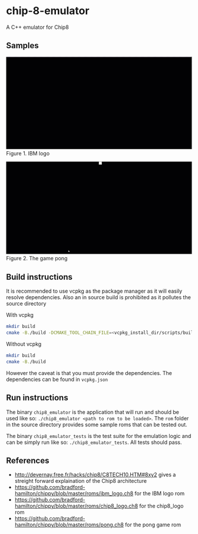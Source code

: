 # chip-8-emulator

A C++ emulator for Chip8

## Samples
![IBM-logo](samples/IBM_logo.gif)
Figure 1. IBM logo

![pong](samples/Pong.gif)
Figure 2. The game pong

## Build instructions
It is recommended to use vcpkg as the package manager as it will easily resolve dependencies. Also an in source build is prohibited as it pollutes the source directory

With vcpkg
```sh
mkdir build
cmake -B./build -DCMAKE_TOOL_CHAIN_FILE=<vcpkg_install_dir/scripts/buildsystems/vcpkg.cmake>
```

Without vcpkg
```sh
mkdir build
cmake -B./build
```
However the caveat is that you must provide the dependencies. The dependencies can be found in `vcpkg.json`

## Run instructions
The binary `chip8_emulator` is the application that will run and should be used like so: `./chip8_emulator <path to rom to be loaded>`. The `rom` folder in the source directory provides some sample roms that can be tested out.

The binary `chip8_emulator_tests` is the test suite for the emulation logic and can be simply run like so: `./chip8_emulator_tests`. All tests should pass.

## References
- http://devernay.free.fr/hacks/chip8/C8TECH10.HTM#8xy2 gives a streight forward explaination of the Chip8 architecture
- https://github.com/bradford-hamilton/chippy/blob/master/roms/ibm_logo.ch8 for the IBM logo rom
- https://github.com/bradford-hamilton/chippy/blob/master/roms/chip8_logo.ch8 for the chip8_logo rom
- https://github.com/bradford-hamilton/chippy/blob/master/roms/pong.ch8 for the pong game rom